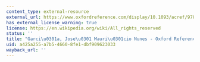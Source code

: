 ```yaml
---
content_type: external-resource
external_url: https://www.oxfordreference.com/display/10.1093/acref/9780199935796.001.0001/acref-9780199935796-e-846?rskey=r7YyZ4&result=1
has_external_license_warning: true
license: https://en.wikipedia.org/wiki/All_rights_reserved
status: ''
title: "Garci\u0301a, Jose\u0301 Mauri\u0301cio Nunes - Oxford Reference"
uid: a425a255-a7b5-4660-8fe1-dbf909623033
wayback_url: ''
---
```

